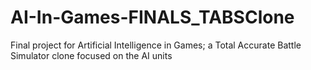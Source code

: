 # AI-In-Games-FINALS_TABSClone
Final project for Artificial Intelligence in Games; a Total Accurate Battle Simulator clone focused on the AI units
